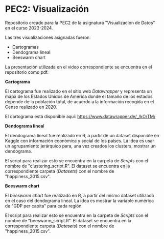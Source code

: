 # PEC2: Visualización
Repositorio creado para la PEC2 de la asignatura "Visualizacion de Datos" en el curso 2023-2024.

Las tres visualizaciones asignadas fueron:
* Cartogramas
* Dendograma lineal
* Beeswarm chart

La presentación utilizada en el video correspondiente se encuentra en el repositorio como pdf.

**Cartograma**

El cartograma fue realizado en el sitio web *Datawrapper* y representa un mapa de los Estados Unidos de América donde el tamaño de los estados depende de la población total, de acuerdo a la información recogida en el Censo realizado en 2020.

El cartograma está disponible aquí: https://www.datawrapper.de/_/kOrTM/

**Dendograma lineal**

El dendograma lineal fue realizado en R, a partir de un dataset disponible en Kaggle con información económica y social de los países. La idea es usar un agrupamiento jerárquico para, una vez creados los clusters, mostrar un dendograma.

El script para realizar esto se encuentra en la carpeta de *Scripts* con el nombre de "clustering_script.R". El dataset se encuentra en la correspondiente carpeta (*Datasets*) con el nombre de "happiness_2015.csv".

**Beeswarm chart**

El *beeswarm chart* fue realizado en R, a partir del mismo dataset utilizado en el caso del dendograma lineal. La idea es mostrar la variable numérica de "GDP per capita" para cada región.

El script para realizar esto se encuentra en la carpeta de *Scripts* con el nombre de "beeswarm_script.R". El dataset se encuentra en la correspondiente carpeta (*Datasets*) con el nombre de "happiness_2015.csv".

